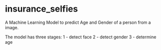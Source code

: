 # insurance_selfies

A Machine Learning Model to predict Age and Gender of a person from a image.

The model has three stages:
1 - detect face
2 - detect gender
3 - determine age
